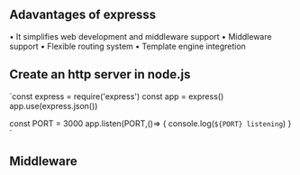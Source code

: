 ## Adavantages of expresss
• It simplifies web development and middleware support
• Middleware support
• Flexible routing system
• Template engine integretion

## Create an http server in node.js

`const express = require('express')
const app = express()
app.use(express.json())

const PORT = 3000
app.listen(PORT,()=> {
 console.log(`${PORT} listening`) } `


 ## Middleware
